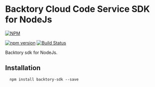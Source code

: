 # Backtory Cloud Code Service SDK for NodeJs

[![NPM](https://nodei.co/npm/backtory-sdk.png)](https://nodei.co/npm/backtory-sdk/)

[![npm version](https://badge.fury.io/js/backtory-sdk.svg)](https://badge.fury.io/js/backtory-sdk) [![Build Status](https://travis-ci.org/backtory/backtory-sdk-node.svg?branch=master)](https://travis-ci.org/backtory/backtory-sdk-node)

Backtory sdk for NodeJs.


## Installation

```shell
  npm install backtory-sdk --save
```

